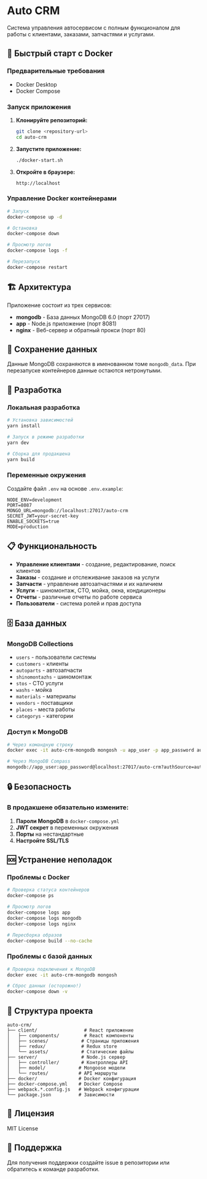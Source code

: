 # Auto CRM

Система управления автосервисом с полным функционалом для работы с клиентами, заказами, запчастями и услугами.

## 🚀 Быстрый старт с Docker

### Предварительные требования

- Docker Desktop
- Docker Compose

### Запуск приложения

1. **Клонируйте репозиторий:**
   ```bash
   git clone <repository-url>
   cd auto-crm
   ```

2. **Запустите приложение:**
   ```bash
   ./docker-start.sh
   ```

3. **Откройте в браузере:**
   ```
   http://localhost
   ```

### Управление Docker контейнерами

```bash
# Запуск
docker-compose up -d

# Остановка
docker-compose down

# Просмотр логов
docker-compose logs -f

# Перезапуск
docker-compose restart
```

## 🏗️ Архитектура

Приложение состоит из трех сервисов:

- **mongodb** - База данных MongoDB 6.0 (порт 27017)
- **app** - Node.js приложение (порт 8081)
- **nginx** - Веб-сервер и обратный прокси (порт 80)

## 💾 Сохранение данных

Данные MongoDB сохраняются в именованном томе `mongodb_data`. При перезапуске контейнеров данные остаются нетронутыми.

## 🔧 Разработка

### Локальная разработка

```bash
# Установка зависимостей
yarn install

# Запуск в режиме разработки
yarn dev

# Сборка для продакшена
yarn build
```

### Переменные окружения

Создайте файл `.env` на основе `.env.example`:

```env
NODE_ENV=development
PORT=8087
MONGO_URL=mongodb://localhost:27017/auto-crm
SECRET_JWT=your-secret-key
ENABLE_SOCKETS=true
MODE=production
```

## 📋 Функциональность

- **Управление клиентами** - создание, редактирование, поиск клиентов
- **Заказы** - создание и отслеживание заказов на услуги
- **Запчасти** - управление автозапчастями и их наличием
- **Услуги** - шиномонтаж, СТО, мойка, окна, кондиционеры
- **Отчеты** - различные отчеты по работе сервиса
- **Пользователи** - система ролей и прав доступа

## 🗄️ База данных

### MongoDB Collections

- `users` - пользователи системы
- `customers` - клиенты
- `autoparts` - автозапчасти
- `shinomontazhs` - шиномонтаж
- `stos` - СТО услуги
- `washs` - мойка
- `materials` - материалы
- `vendors` - поставщики
- `places` - места работы
- `categorys` - категории

### Доступ к MongoDB

```bash
# Через командную строку
docker exec -it auto-crm-mongodb mongosh -u app_user -p app_password auto-crm

# Через MongoDB Compass
mongodb://app_user:app_password@localhost:27017/auto-crm?authSource=auto-crm
```

## 🔒 Безопасность

### В продакшене обязательно измените:

1. **Пароли MongoDB** в `docker-compose.yml`
2. **JWT секрет** в переменных окружения
3. **Порты** на нестандартные
4. **Настройте SSL/TLS**

## 🆘 Устранение неполадок

### Проблемы с Docker

```bash
# Проверка статуса контейнеров
docker-compose ps

# Просмотр логов
docker-compose logs app
docker-compose logs mongodb
docker-compose logs nginx

# Пересборка образов
docker-compose build --no-cache
```

### Проблемы с базой данных

```bash
# Проверка подключения к MongoDB
docker exec -it auto-crm-mongodb mongosh

# Сброс данных (осторожно!)
docker-compose down -v
```

## 📁 Структура проекта

```
auto-crm/
├── client/                 # React приложение
│   ├── components/         # React компоненты
│   ├── scenes/            # Страницы приложения
│   ├── redux/             # Redux store
│   └── assets/            # Статические файлы
├── server/                # Node.js сервер
│   ├── controller/        # Контроллеры API
│   ├── model/            # Mongoose модели
│   └── routes/           # API маршруты
├── docker/               # Docker конфигурация
├── docker-compose.yml    # Docker Compose
├── webpack.*.config.js   # Webpack конфигурации
└── package.json          # Зависимости
```

## 📄 Лицензия

MIT License

## 🤝 Поддержка

Для получения поддержки создайте issue в репозитории или обратитесь к команде разработки.
